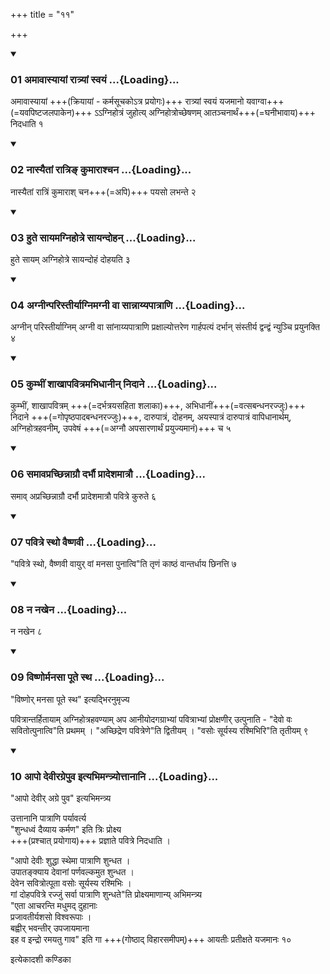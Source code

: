 +++
title = "११"

+++

<div class="js_include" includetitle="true" newlevelforh1="3" unfilled="" url="/vedAH_yajuH/taittirIyam/sUtram/ApastambaH/shrautam/vishvAsa-prastutiH/01/11/01_amAvAsyAyAM_rAtryAM_svayaM.md">
<details open><summary><h3>01 अमावास्यायां रात्र्यां स्वयं ...{Loading}...</h3></summary>

अमावास्यायां +++(क्रियायां - कर्मसूचकोऽत्र प्रयोगः)+++ रात्र्यां स्वयं यजमानो यवाग्वा+++(=यवपिष्टजलपाकेन)+++ ऽऽग्निहोत्रं जुहोत्य् अग्निहोत्रोच्छेषणम् आतञ्चनार्थं+++(=घनीभावाय)+++ निदधाति १  

</details>
</div>


<div class="js_include" includetitle="true" newlevelforh1="3" unfilled="" url="/vedAH_yajuH/taittirIyam/sUtram/ApastambaH/shrautam/vishvAsa-prastutiH/01/11/02_nAsyaitAM_rAtri~N_kumArAshchana.md">
<details open><summary><h3>02 नास्यैतां रात्रिङ् कुमाराश्चन ...{Loading}...</h3></summary>

नास्यैतां रात्रिं कुमाराश् चन+++(=अपि)+++ पयसो लभन्ते २  

</details>
</div>


<div class="js_include" includetitle="true" newlevelforh1="3" unfilled="" url="/vedAH_yajuH/taittirIyam/sUtram/ApastambaH/shrautam/vishvAsa-prastutiH/01/11/03_hute_sAyamagnihotre_sAyandohan.md">
<details open><summary><h3>03 हुते सायमग्निहोत्रे सायन्दोहन् ...{Loading}...</h3></summary>

हुते सायम् अग्निहोत्रे सायन्दोहं दोहयति ३  

</details>
</div>


<div class="js_include" includetitle="true" newlevelforh1="3" unfilled="" url="/vedAH_yajuH/taittirIyam/sUtram/ApastambaH/shrautam/vishvAsa-prastutiH/01/11/04_agnInparistIryAgnimagnI_vA_sAnnAyyapAtrANi.md">
<details open><summary><h3>04 अग्नीन्परिस्तीर्याग्निमग्नी वा सान्नाय्यपात्राणि ...{Loading}...</h3></summary>

अग्नीन् परिस्तीर्याग्निम् अग्नी वा सांनाय्यपात्राणि प्रक्षाल्योत्तरेण गार्हपत्यं दर्भान् संस्तीर्य द्वन्द्वं न्युञ्चि प्रयुनक्ति ४  

</details>
</div>


<div class="js_include" includetitle="true" newlevelforh1="3" unfilled="" url="/vedAH_yajuH/taittirIyam/sUtram/ApastambaH/shrautam/vishvAsa-prastutiH/01/11/05_kumbhIM_shAkhApavitramabhidhAnIn_nidAne.md">
<details open><summary><h3>05 कुम्भीं शाखापवित्रमभिधानीन् निदाने ...{Loading}...</h3></summary>

कुम्भीं, शाखापवित्रम् +++(=दर्भत्रयसहिता शलाका)+++, अभिधानीं+++(=वत्सबन्धनरज्जुः)+++ निदाने +++(=गोपृष्ठपादबन्धनरज्जुः)+++, दारुपात्रं, दोहनम्, अयस्पात्रं दारुपात्रं वापिधानार्थम्, अग्निहोत्रहवनीम्, उपवेषं +++(=अग्नौ अपसारणार्थं प्रयुज्यमानं)+++ च ५  

</details>
</div>


<div class="js_include" includetitle="true" newlevelforh1="3" unfilled="" url="/vedAH_yajuH/taittirIyam/sUtram/ApastambaH/shrautam/vishvAsa-prastutiH/01/11/06_samAvaprachChinnAgrau_darbhau_prAdeshamAtrau.md">
<details open><summary><h3>06 समावप्रच्छिन्नाग्रौ दर्भौ प्रादेशमात्रौ ...{Loading}...</h3></summary>

समाव् अप्रच्छिन्नाग्रौ दर्भौ प्रादेशमात्रौ पवित्रे कुरुते ६  

</details>
</div>


<div class="js_include" includetitle="true" newlevelforh1="3" unfilled="" url="/vedAH_yajuH/taittirIyam/sUtram/ApastambaH/shrautam/vishvAsa-prastutiH/01/11/07_pavitre_stho_vaiShNavI.md">
<details open><summary><h3>07 पवित्रे स्थो वैष्णवी ...{Loading}...</h3></summary>

"पवित्रे स्थो, वैष्णवी वायुर् वां मनसा पुनात्वि"ति तृणं काष्ठं वान्तर्धाय छिनत्ति ७  

</details>
</div>


<div class="js_include" includetitle="true" newlevelforh1="3" unfilled="" url="/vedAH_yajuH/taittirIyam/sUtram/ApastambaH/shrautam/vishvAsa-prastutiH/01/11/08_na_nakhena.md">
<details open><summary><h3>08 न नखेन ...{Loading}...</h3></summary>

न नखेन ८  

</details>
</div>


<div class="js_include" includetitle="true" newlevelforh1="3" unfilled="" url="/vedAH_yajuH/taittirIyam/sUtram/ApastambaH/shrautam/vishvAsa-prastutiH/01/11/09_viShNormanasA_pUte_stha.md">
<details open><summary><h3>09 विष्णोर्मनसा पूते स्थ ...{Loading}...</h3></summary>

"विष्णोर् मनसा पूते स्थ" इत्यद्भिरनुमृज्य  

पवित्रान्तर्हितायाम् अग्निहोत्रहवण्याम् अप आनीयोदगग्राभ्यां पवित्राभ्यां प्रोक्षणीर् उत्पुनाति - "देवो वः सवितोत्पुनात्वि"ति प्रथमम् । "अच्छिद्रेण पवित्रेणे"ति द्वितीयम् । "वसोः सूर्यस्य रश्मिभिरि"ति तृतीयम् ९  

</details>
</div>


<div class="js_include" includetitle="true" newlevelforh1="3" unfilled="" url="/vedAH_yajuH/taittirIyam/sUtram/ApastambaH/shrautam/vishvAsa-prastutiH/01/11/10_Apo_devIragrepuva_ityabhimantryottAnAni.md">
<details open><summary><h3>10 आपो देवीरग्रेपुव इत्यभिमन्त्र्योत्तानानि ...{Loading}...</h3></summary>

"आपो देवीर् अग्रे पुव" इत्यभिमन्त्र्य  

उत्तानानि पात्राणि पर्यावर्त्य  
"शुन्धध्वं दैव्याय कर्मण" इति त्रिः प्रोक्ष्य  
+++(प्रश्चात् प्रयोगाय)+++ प्रज्ञाते पवित्रे निदधाति ।  

"आपो देवीः शुद्धा स्थेमा पात्राणि शुन्धत ।  
उपातङ्क्याय देवानां पर्णवल्कमुत शुन्धत ।  
देवेन सवित्रोत्पूता वसोः सूर्यस्य रश्मिभिः ।  
गां दोहपवित्रे रज्जुं सर्वा पात्राणि शुन्धते"ति प्रोक्ष्यमाणान्य् अभिमन्त्र्य  
"एता आचरन्ति मधुमद् दुहानाः  
प्रजावतीर्यशसो विश्वरूपाः ।  
बह्वीर् भवन्तीर् उपजायमाना  
इह व इन्द्रो रमयतु गाव" इति गा +++(गोष्ठाद् विहारसमीपम्)+++ आयतीः प्रतीक्षते यजमानः १०  

</details>
</div>



  
इत्येकादशी कण्डिका 
